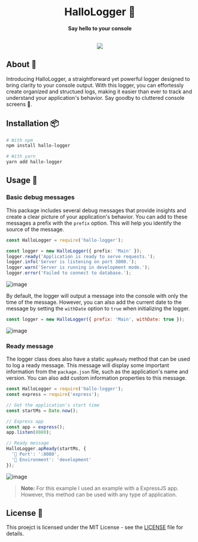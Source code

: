 <div align="center">
  <br />
  <h1>HalloLogger 🌳</h1>
  <strong>Say hello to your console</strong>
  <br />
  <br />
  <p>
    <a href="https://www.typescriptlang.org/" target="_blank"><img src="https://img.shields.io/badge/-TypeScript-000?style=for-the-badge&logo=typescript"></a>
  </p>
</div>

## About 📘

Introducing HalloLogger, a straightforward yet powerful logger designed to bring clarity to your console output. With this logger, you can effortessly create organized and structued logs, making it easier than ever to track and understand your application's behavior. Say goodby to cluttered console screens 👋.

## Installation 📦

```bash
# With npm
npm install hallo-logger

# With yarn
yarn add hallo-logger
```

## Usage 🚀

### Basic debug messages

This package includes several debug messages that provide insights and create a clear picture of your application's behavior. You can add to these messages a prefix with the `prefix` option. This will help you identify the source of the message.

```ts
const HalloLogger = require('hallo-logger');

const logger = new HalloLogger({ prefix: 'Main' });
logger.ready('Application is ready to serve requests.');
logger.info('Server is listening on port 3000.');
logger.warn('Server is running in development mode.');
logger.error('Failed to connect to database.');
```

![image](https://github.com/HalloSouf/hallo-logger/assets/52331524/2706d12c-fc7b-4928-b674-381857f2d76d)

By default, the logger will output a message into the console with only the time of the message. However, you can also add the current date to the message by setting the `withDate` option to `true` when initializing the logger.

```js
const logger = new HalloLogger({ prefix: 'Main', withDate: true });
```

![image](https://github.com/HalloSouf/hallo-logger/assets/52331524/37e60b3a-924f-43a4-9d7f-115516506059)

### Ready message

The logger class does also have a static `appReady` method that can be used to log a ready message. This message will display some important information from the `package.json` file, such as the application's name and version. You can also add custom information properties to this message.

```js
const HalloLogger = require('hallo-logger');
const express = require('express');

// Get the application's start time
const startMs = Date.now();

// Express app
const app = express();
app.listen(8080);

// Ready message
HalloLogger.apReady(startMs, {
  '🚪 Port': ':8080',
  '🌳 Environment': 'development'
});
```

![image](https://github.com/HalloSouf/hallo-logger/assets/52331524/b693bbfe-0914-4ade-9967-f3135928604d)

> **Note:** For this example I used an example with a ExpressJS app. However, this method can be used with any type of application.

## License 📜

This proejct is licensed under the MIT License - see the [LICENSE](LICENSE) file for details.
